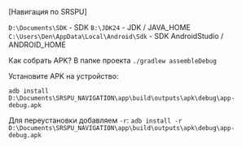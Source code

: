 [Навигация по SRSPU]

`D:\Documents\SDK` - SDK
`B:\JDK24` - JDK / JAVA_HOME
`C:\Users\Den\AppData\Local\Android\Sdk` - SDK AndroidStudio  / ANDROID_HOME

Как собрать APK?
В папке проекта 
`./gradlew assembleDebug`

Установите APK на устройство:

`adb install D:\Documents\SRSPU_NAVIGATION\app\build\outputs\apk\debug\app-debug.apk`

Для переустановки добавляем `-r`:
`adb install -r D:\Documents\SRSPU_NAVIGATION\app\build\outputs\apk\debug\app-debug.apk`